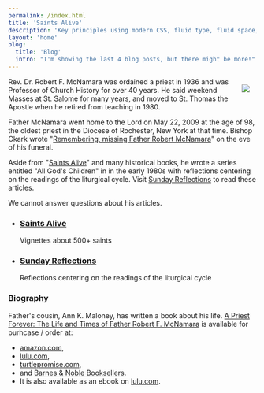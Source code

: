 ```yaml
---
permalink: /index.html
title: 'Saints Alive'
description: 'Key principles using modern CSS, fluid type, fluid space, flexible layout and progressive enhancement will help you to build better front-ends that work for everyone.'
layout: 'home'
blog:
  title: 'Blog'
  intro: "I'm showing the last 4 blog posts, but there might be more!"
---
```

 


<img src="/assets/images/FrMcNamara.png" style="float: right; margin: 1em">

Rev. Dr. Robert F. McNamara was ordained a priest in 1936 and was Professor of Church History for over 40 years. He said weekend Masses at St. Salome for many years, and moved to St. Thomas the Apostle when he retired from teaching in 1980.

Father McNamara went home to the Lord on May 22, 2009 at the age of 98, the oldest priest in the Diocese of Rochester, New York at that time.  Bishop Ckark wrote "[Remembering, missing Father Robert McNamara][clark-reflection]" on the eve of his funeral.

Aside from "[Saints Alive][]" and many historical books, he wrote a series entitled "All God's Children" in in the early 1980s with reflections centering on the readings of the liturgical cycle. Visit [Sunday Reflections][] to read these articles.

We cannot answer questions about his articles.

[Saints Alive]: /saints-alive
[Sunday Reflections]: /sunday-reflections/
[clark-reflection]: https://web.archive.org/web/20221210040254/https://catholiccourier.com/articles/remembering-missing-father-robert-mcnamara/


<ul class="wrapper grid grid-cols-2 auto-rows-fr mt-l-xl" style="grid-template-columns: 1fr 1fr; grid-auto-rows: 1fr" role="list" data-layout="50-50">
  
  <li class="card flow clickable-card overflow-hidden">
    <h3>
      <a href="/saints-alive">Saints Alive</a>
    </h3>
    <p>Vignettes about 500+ saints</p>
  </li>

  <li class="card flow clickable-card overflow-hidden">
    <h3>
      <a href="/sunday-reflections">Sunday Reflections</a>
    </h3>
    <p>
      Reflections centering on the readings of the liturgical cycle
    </p>
  </li>

</ul>

### Biography

Father's cousin, Ann K. Maloney, has written a book about his life. [A Priest Forever: The Life and Times of Father Robert F. McNamara][turtlepromise] is available for purhcase / order at:

- [amazon.com](http://www.amazon.com/Priest-Forever-Father-Robert-McNamara/dp/1483418766/ref=sr_1_2?ie=UTF8&qid=1419434426&sr=8-2&keywords=a+priest+forever),
- [lulu.com](http://www.lulu.com/shop/ann-k-maloney/a-priest-forever-the-life-and-times-of-father-robert-f-mcnamara/paperback/product-21861586.html),
- [turtlepromise.com][turtlepromise],
- and [Barnes & Noble Booksellers](https://www.barnesandnoble.com/w/a-priest-forever-ann-k-maloney/1120721912?ean=9781483418766).
- It is also available as an ebook on [lulu.com](http://www.lulu.com/shop/ann-k-maloney/a-priest-forever-the-life-and-times-of-father-robert-f-mcnamara/ebook/product-21864796.html).

[turtlepromise]: http://www.turtlepromise.com/

